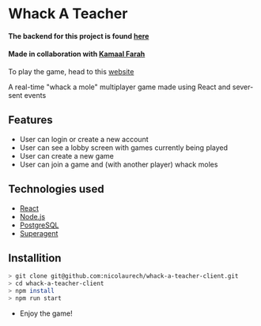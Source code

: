 # Whack A Teacher

#### The backend for this project is found [here](https://github.com/kamaal111/whack-a-teacher-server)
#### Made in collaboration with [Kamaal Farah](https://github.com/kamaal111)

To play the game, head to this [website](https://whack-a-teacher.netlify.com)


A real-time "whack a mole" multiplayer game made using React and sever-sent events

## Features

- User can login or create a new account
- User can see a lobby screen with games currently being played
- User can create a new game
- User can join a game and (with another player) whack moles

## Technologies used

-   [React](https://reactjs.org)
-   [Node.js](https://nodejs.org/en/)
-   [PostgreSQL](https://www.postgresql.org/)
-   [Superagent](http://visionmedia.github.io/superagent/)


## Installition

```bash
> git clone git@github.com:nicolaurech/whack-a-teacher-client.git
> cd whack-a-teacher-client
> npm install
> npm run start
```

-   Enjoy the game!
